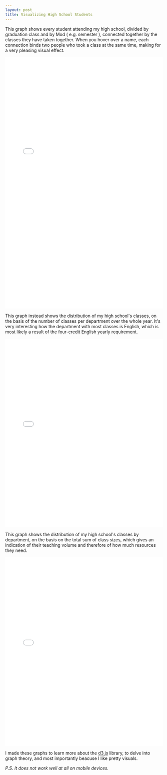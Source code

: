 ```yaml
---
layout: post
title: Visualizing High School Students
---
```


This graph shows every student attending my high school, divided by graduation class and by Mod ( e.g. semester ), connected together by the classes they have taken together. When you hover over a name, each connection binds two people who took a class at the same time, making for a very pleasing visual effect.

<iframe style="width:100%;height:800px" src="/public/post-data/visualizing-students/bundle.html" frameBorder="0"></iframe>  

This graph instead shows the distribution of my high school's classes, on the basis of the number of classes per department over the whole year. It's very interesting how the department with most classes is English, which is most likely a result of the four-credit English yearly requirement.

<iframe style="width:100%;height:600px;overflow:hide;margin:0px" src="/public/post-data/visualizing-students/pie.html" frameBorder="0" scrolling="no"></iframe>

This graph shows the distribution of my high school's classes by department, on the basis on the total sum of class sizes, which gives an indication of their teaching volume and therefore of how much resources they need.

<iframe style="width:100%;height:600px;overflow:hide;margin-top:0px" src="/public/post-data/visualizing-students/pie3.html" frameBorder="0" scrolling="no"></iframe>

<!--<iframe style="width:100%;overflow:hide;margin-top:0px" src="/public/post-data/visualizing-students/pie4.html" frameBorder="0" scrolling="no"></iframe>-->


I made these graphs to learn more about the [d3.js](https://d3js.org/) library, to delve into graph theory, and most importantly beacuse I like pretty visuals.

*P.S. It does not work well at all on mobile devices.*
